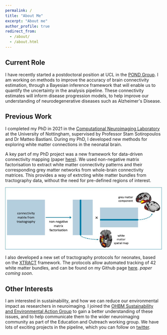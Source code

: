 ```yaml
---
permalink: /
title: "About Me"
excerpt: "About me"
author_profile: true
redirect_from: 
  - /about/
  - /about.html
---
```



## Current Role
I have recently started a postdoctoral position at UCL in the [POND Group](https://ucl-pond.github.io/). I am working on methods to improve the accuracy of brain connectivity estimation, through a Bayesian inference framework that will enable us to quantify the uncertainty in the analysis pipeline. These connectivity estimates will inform disease progression models, to help improve our understanding of neurodegenerative diseases such as Alzheimer's Disease.

## Previous Work

I completed my PhD in 2021 in the [Computational Neuroimaging Laboratory](https://spmic-uon.github.io/conilab/) at the University of Nottingham, supervised by Professor Stam Sotiropoulos and Dr Matteo Bastiani. During my PhD, I developed new methods for exploring white matter connections in the neonatal brain. 

A key part of my PhD project was a new framework for data-driven connectivity mapping (paper [here](https://www.sciencedirect.com/science/article/pii/S105381192030759X)). We used non-negative matrix factorisation to extract white matter connectivity patterns and their corresponding grey matter networks from whole-brain connectivity matrices. This provides a way of extrcting white matter bundles from tractography data, without the need for pre-defined regions of interest.

![NMF_diagram](../images/diagram.jpg)

I also developed a new set of tractography protocols for neonates, based on the [XTRACT](https://www.sciencedirect.com/science/article/pii/S1053811920304092) framework. The protocols allow automated tracking of 42 white matter bundles, and can be found on my Github page [here](https://github.com/ethompson93/baby-XTRACT). *paper coming soon*.

## Other Interests
I am interested in sustainability, and how we can reduce our environmental impact as researchers in neuroimaging. I joined the [OHBM Sustainability and Environmental Action Group](https://ohbm-environment.org/) to gain a better understanding of these issues, and to help communicate them to the wider neuroimaging community as part of the Education and Outreach working group. We have lots of exciting projects in the pipeline, which you can follow on [twitter](https://twitter.com/OhbmEnvironment).




